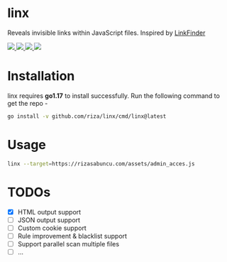 <h1>linx</h1>  
<p> Reveals invisible links within JavaScript files. Inspired by <a href="https://github.com/GerbenJavado/LinkFinder">LinkFinder</a> </p>  
<p>  
  <a href="https://opensource.org/licenses/MIT">  
    <img src="https://img.shields.io/badge/license-MIT-_red.svg">  
  </a>  
  <a href="https://goreportcard.com/badge/github.com/riza/linx">  
    <img src="https://goreportcard.com/badge/github.com/riza/linx">  
  </a>  
  <a href="https://github.com/riza/linx/releases">  
    <img src="https://img.shields.io/github/release/riza/linx">  
  </a>  
  <a href="https://twitter.com/rizasabuncu">  
    <img src="https://img.shields.io/twitter/follow/rizasabuncu.svg?logo=twitter">  
  </a>  
</p>

# Installation

linx requires **go1.17** to install successfully. Run the following command to get the repo -

```sh
go install -v github.com/riza/linx/cmd/linx@latest
```

# Usage

```sh
linx --target=https://rizasabuncu.com/assets/admin_acces.js
```

# TODOs

* [x] HTML output support 
* [ ] JSON output support
* [ ] Custom cookie support
* [ ] Rule improvement & blacklist support
* [ ] Support parallel scan multiple files
* [ ] ...
